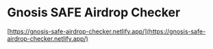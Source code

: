 # Gnosis SAFE Airdrop Checker

[https://gnosis-safe-airdrop-checker.netlify.app/](https://gnosis-safe-airdrop-checker.netlify.app/)
